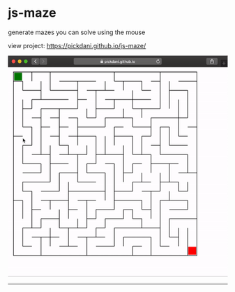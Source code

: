 # js-maze
generate mazes you can solve using the mouse

view project: https://pickdani.github.io/js-maze/

![](js-maze-ex.gif)

<hr>
